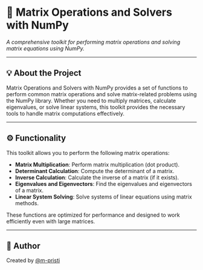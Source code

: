 # 🎯 Matrix Operations and Solvers with NumPy

_A comprehensive toolkit for performing matrix operations and solving matrix equations using NumPy._

---

## 💡 About the Project

Matrix Operations and Solvers with NumPy provides a set of functions to perform common matrix operations and solve matrix-related problems using the NumPy library. Whether you need to multiply matrices, calculate eigenvalues, or solve linear systems, this toolkit provides the necessary tools to handle matrix computations effectively.

---

## ⚙️ Functionality

This toolkit allows you to perform the following matrix operations:

- **Matrix Multiplication**: Perform matrix multiplication (dot product).
- **Determinant Calculation**: Compute the determinant of a matrix.
- **Inverse Calculation**: Calculate the inverse of a matrix (if it exists).
- **Eigenvalues and Eigenvectors**: Find the eigenvalues and eigenvectors of a matrix.
- **Linear System Solving**: Solve systems of linear equations using matrix methods.

These functions are optimized for performance and designed to work efficiently even with large matrices.

---

## 💅 Author

Created by [@m-pristi](https://github.com/m-pristi)
